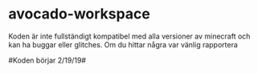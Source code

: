# avocado-workspace

Koden är inte fullständigt kompatibel med alla versioner av minecraft och kan ha buggar eller glitches. Om du hittar några var vänlig rapportera


 #Koden börjar 2/19/19#
